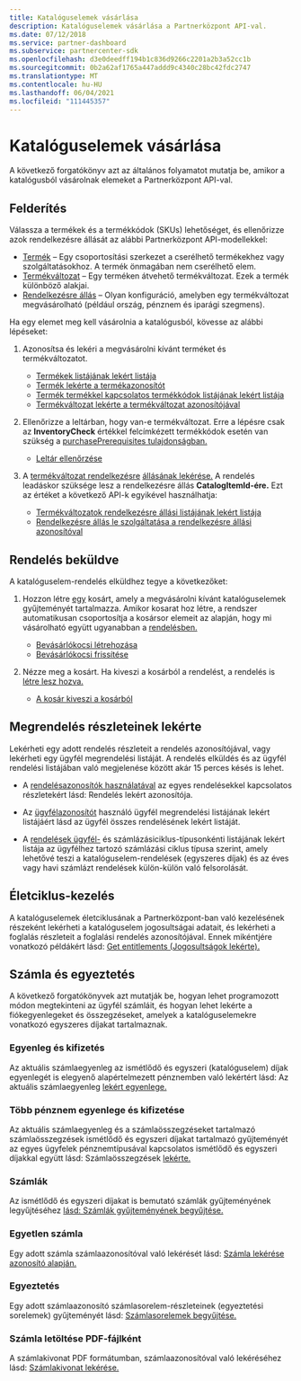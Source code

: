 ```yaml
---
title: Katalóguselemek vásárlása
description: Katalóguselemek vásárlása a Partnerközpont API-val.
ms.date: 07/12/2018
ms.service: partner-dashboard
ms.subservice: partnercenter-sdk
ms.openlocfilehash: d3e0deedff194b1c836d9266c2201a2b3a52cc1b
ms.sourcegitcommit: 0b2a62af1765a447addd9c4340c28bc42fdc2747
ms.translationtype: MT
ms.contentlocale: hu-HU
ms.lasthandoff: 06/04/2021
ms.locfileid: "111445357"
---
```

# <a name="purchase-catalog-items"></a>Katalóguselemek vásárlása

A következő forgatókönyv azt az általános folyamatot mutatja be, amikor a katalógusból vásárolnak elemeket a Partnerközpont API-val.

## <a name="discovery"></a>Felderítés

Válassza a termékek és a termékkódok (SKUs) lehetőséget, és ellenőrizze azok rendelkezésre állását az alábbi Partnerközpont API-modellekkel:

- [Termék](product-resources.md#product) – Egy csoportosítási szerkezet a cserélhető termékekhez vagy szolgáltatásokhoz. A termék önmagában nem cserélhető elem.
- [Termékváltozat](product-resources.md#sku) – Egy terméken átvehető termékváltozat. Ezek a termék különböző alakjai.
- [Rendelkezésre állás](product-resources.md#availability) – Olyan konfiguráció, amelyben egy termékváltozat megvásárolható (például ország, pénznem és iparági szegmens).

Ha egy elemet meg kell vásárolnia a katalógusból, kövesse az alábbi lépéseket:

1. Azonosítsa és lekéri a megvásárolni kívánt terméket és termékváltozatot.

   - [Termékek listájának lekért listája](get-a-list-of-products.md)
   - [Termék lekérte a termékazonosítót](get-a-product-by-id.md)
   - [Termék termékkel kapcsolatos termékkódok listájának lekért listája](get-a-list-of-skus-for-a-product.md)
   - [Termékváltozat lekérte a termékváltozat azonosítójával](get-a-sku-by-id.md)

2. Ellenőrizze a leltárban, hogy van-e termékváltozat. Erre a lépésre csak az **InventoryCheck** értékkel felcímkézett termékkódok esetén van szükség a [purchasePrerequisites tulajdonságban.](product-resources.md#sku)

   - [Leltár ellenőrzése](check-inventory.md)

3. A [termékváltozat rendelkezésre](product-resources.md#availability) [állásának lekérése.](product-resources.md#sku) A rendelés leadáskor szüksége lesz a rendelkezésre állás **CatalogItemId-ére.** Ezt az értéket a következő API-k egyikével használhatja:

   - [Termékváltozatok rendelkezésre állási listájának lekért listája](get-a-list-of-availabilities-for-a-sku.md)
   - [Rendelkezésre állás le szolgáltatása a rendelkezésre állási azonosítóval](get-an-availability-by-id.md)

## <a name="order-submission"></a>Rendelés beküldve

A katalóguselem-rendelés elküldhez tegye a következőket:

1. Hozzon létre [egy](cart-resources.md) kosárt, amely a megvásárolni kívánt katalóguselemek gyűjteményét tartalmazza. Amikor kosarat hoz [](cart-resources.md#cartlineitem) létre, a rendszer automatikusan csoportosítja a kosársor elemeit az alapján, hogy mi vásárolható együtt ugyanabban a [rendelésben.](order-resources.md)

   - [Bevásárlókocsi létrehozása](create-a-cart.md)
   - [Bevásárlókocsi frissítése](update-a-cart.md)

2. Nézze meg a kosárt. Ha kiveszi a kosárból a rendelést, a rendelés is [létre lesz hozva.](order-resources.md)

   - [A kosár kiveszi a kosárból](checkout-a-cart.md)

## <a name="get-order-details"></a>Megrendelés részleteinek lekérte

Lekérheti egy adott rendelés részleteit a rendelés azonosítójával, vagy lekérheti egy ügyfél megrendelési listáját. A rendelés elküldés és az ügyfél rendelési listájában való megjelenése között akár 15 perces késés is lehet.

- A [rendelésazonosítók használatával](get-an-order-by-id.md) az egyes rendelésekkel kapcsolatos részletekért lásd: Rendelés lekért azonosítója.

- Az [ügyfélazonosítót](get-all-of-a-customer-s-orders.md) használó ügyfél megrendelési listájának lekért listájáért lásd az ügyfél összes rendelésének lekért listáját.

- A [rendelések ügyfél-](get-a-list-of-orders-by-customer-and-billing-cycle-type.md) és számlázásiciklus-típusonkénti listájának lekért [](product-resources.md#billingcycletype) listája az ügyfélhez tartozó számlázási ciklus típusa szerint, amely lehetővé teszi a katalóguselem-rendelések (egyszeres díjak) és az éves vagy havi számlázt rendelések külön-külön való felsorolását.

## <a name="lifecycle-management"></a>Életciklus-kezelés

A katalóguselemek életciklusának a Partnerközpont-ban való kezelésének részeként lekérheti a [](entitlement-resources.md)katalóguselem jogosultságai adatait, és lekérheti a foglalás részleteit a foglalási rendelés azonosítójával. Ennek mikéntjére vonatkozó példákért lásd: [Get entitlements (Jogosultságok lekérte).](get-a-collection-of-entitlements.md)   

## <a name="invoice-and-reconciliation"></a>Számla és egyeztetés

A következő forgatókönyvek azt mutatják be, hogyan [](invoice-resources.md)lehet programozott módon megtekinteni az ügyfél számláit, és hogyan lehet lekérte a fiókegyenlegeket és összegzéseket, amelyek a katalóguselemekre vonatkozó egyszeres díjakat tartalmaznak.

### <a name="balance-and-payment"></a>Egyenleg és kifizetés

Az aktuális számlaegyenleg az ismétlődő és egyszeri (katalóguselem) díjak egyenlegét is elegyenő alapértelmezett pénznemben való lekértért lásd: Az aktuális számlaegyenleg [lekért egyenlege.](get-the-reseller-s-current-account-balance.md)

### <a name="multi-currency-balance-and-payment"></a>Több pénznem egyenlege és kifizetése

Az aktuális számlaegyenleg és a számlaösszegzéseket tartalmazó számlaösszegzések ismétlődő és egyszeri díjakat tartalmazó gyűjteményét az egyes ügyfelek pénznemtípusával kapcsolatos ismétlődő és egyszeri díjakkal együtt lásd: Számlaösszegzések [lekérte.](get-invoice-summaries.md)

### <a name="invoices"></a>Számlák

Az ismétlődő és egyszeri díjakat is bemutató számlák gyűjteményének legyűjtéséhez [lásd: Számlák gyűjteményének begyűjtése.](get-a-collection-of-invoices.md) 

### <a name="single-invoice"></a>Egyetlen számla

Egy adott számla számlaazonosítóval való lekérését lásd: [Számla lekérése azonosító alapján.](get-invoice-by-id.md)  

### <a name="reconciliation"></a>Egyeztetés

Egy adott számlaazonosító számlasorelem-részleteinek (egyeztetési sorelemek) gyűjteményét lásd: [Számlasorelemek begyűjtése.](get-invoiceline-items.md)  

### <a name="download-an-invoice-as-a-pdf"></a>Számla letöltése PDF-fájlként

A számlakivonat PDF formátumban, számlaazonosítóval való lekéréséhez lásd: [Számlakivonat lekérése.](get-invoice-statement.md)
